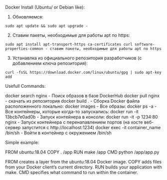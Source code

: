 Docker Install (Ubuntu/ or Debian like): 

1) Обновляемся: 
```
sudo apt update && sudo apt upgrade - 
```

2) Ставим пакеты, необходимые для работы apt по https: 
```
sudo apt install apt-transport-https ca-certificates curl software-properties-common - ставим пакеты, необходимые для работы apt по https
```

3) Устанавлка из официального репозитория разработчиков (с добавлением ключа репозитория):
```
curl -fsSL https://download.docker.com/linux/ubuntu/gpg | sudo apt-key add
```


Usefull Commands:

docker search nginx   - Поиск образов в базе DockerHub
docker pull nginx     - скачать из репозитория 
docker build .  - Сборка Docker файла расположенного локально: 
docker images  - Все образы: 
docker ps -a   - Все контейнеры, которые когда-то запускались:
docker run -it 13bcb7e0ad0b - Запуск контейнера в консоли:
docker run -it -p 1234:80 nginx - Запуск контейнера с перенапавлением портов (на хосте веб-сервер запустится с http://localhost:1234) 
docker exec -it container_name /bin/sh    - Войти в контейнер с окружением /bin/sh


Simple example: 

FROM ubuntu:18.04
COPY . /app
RUN make /app
CMD python /app/app.py

FROM creates a layer from the ubuntu:18.04 Docker image.
COPY adds files from your Docker client’s current directory.
RUN builds your application with make.
CMD specifies what command to run within the container.



